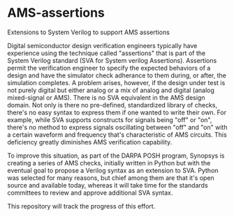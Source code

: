 # AMS-assertions
Extensions to System Verilog to support AMS assertions

Digital semiconductor design verification engineers typically have experience using the technique called "assertions" that is part of the System Verilog standard (SVA for System verilog Assertions).  Assertions permit the verification engineer to specify the expected behaviors of a design and have the simulator check adherance to them during, or after, the simulation completes.  A problem arises, however, if the design under test is not purely digital but either analog or a mix of analog and digital (analog mixed-signal or AMS).  There is no SVA equivalent in the AMS design domain.   Not only is there no pre-defined, standardized library of checks, there's no easy syntax to express them if one wanted to write their own.  For example, while SVA supports constructs for signals being "off" or "on", there's no method to express signals oscillating between "off" and "on" with a certain waveform and frequency that's characteristic of AMS circuits.  This deficiency greatly diminishes AMS verification capability.

To improve this situation, as part of the DARPA POSH program, Synopsys is creating a series of AMS checks, initially written in Python but with the eventual goal to propose a Verilog syntax as an extension to SVA.  Python was selected for many reasons, but chief among them are that it's open source and available today, whereas it will take time for the standards committees to review and approve additional SVA syntax.

This repository will track the progress of this effort.
